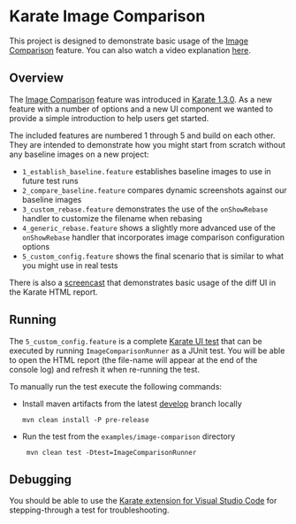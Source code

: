 # Karate Image Comparison
This project is designed to demonstrate basic usage of the [Image Comparison](https://github.com/karatelabs/karate/#compare-image) feature. You can also watch a video explanation [here](https://youtu.be/wlvmNBraP60).

## Overview
The [Image Comparison](https://github.com/karatelabs/karate/#compare-image) feature was introduced in [Karate 1.3.0](https://github.com/karatelabs/karate/wiki/1.3.0-Upgrade-Guide).
As a new feature with a number of options and a new UI component we wanted to provide a simple introduction to help users get started.

The included features are numbered 1 through 5 and build on each other. 
They are intended to demonstrate how you might start from scratch without any baseline images on a new project:
*  `1_establish_baseline.feature` establishes baseline images to use in future test runs
*  `2_compare_baseline.feature` compares dynamic screenshots against our baseline images
*  `3_custom_rebase.feature` demonstrates the use of the `onShowRebase` handler to customize the filename when rebasing
*  `4_generic_rebase.feature` shows a slightly more advanced use of the `onShowRebase` handler that incorporates image comparison configuration options
*  `5_custom_config.feature` shows the final scenario that is similar to what you might use in real tests

There is also a [screencast](https://www.youtube.com/watch?v=NIP3-njBR-Q) that demonstrates basic usage of the diff UI in the Karate HTML report.

## Running
The `5_custom_config.feature` is a complete [Karate UI test](https://github.com/karatelabs/karate/tree/master/karate-core) that can be executed by running `ImageComparisonRunner` as a JUnit test.
You will be able to open the HTML report (the file-name will appear at the end of the console log) and refresh it when re-running the test.

To manually run the test execute the following commands:
*  Install maven artifacts from the latest [develop](https://github.com/karatelabs/karate/tree/develop) branch locally
   ```
   mvn clean install -P pre-release
   ```
*  Run the test from the `examples/image-comparison` directory
   ```
    mvn clean test -Dtest=ImageComparisonRunner
   ```

## Debugging
You should be able to use the [Karate extension for Visual Studio Code](https://github.com/karatelabs/karate/wiki/IDE-Support#vs-code-karate-plugin) for stepping-through a test for troubleshooting.
